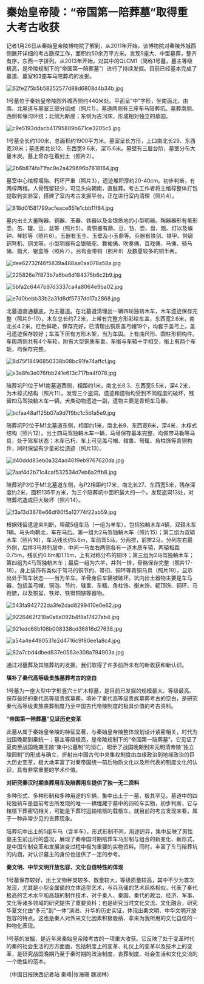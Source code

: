 # 秦始皇帝陵：“帝国第一陪葬墓”取得重大考古收获

记者1月26日从秦始皇帝陵博物院了解到，从2011年开始，该博物院对秦陵外城西侧展开详细的考古勘探工作，面积约50余万平方米。发现9座大、中型墓葬，整齐有序，东西一字排列。从2013年开始，对其中的QLCM1（简称1号墓，墓主等级极高，是帝陵规制下的“帝国第一陪葬墓”）进行了持续发掘。目前已经基本完成了墓道、墓室和3座车马陪葬坑的发掘。

![62fe275b5b58252577d88d6808d4b34b.jpg](https://raw.githubusercontent.com/qqhsx/qqnews_image/main/2024/01/26/秦始皇帝陵：“帝国第一陪葬墓”取得重大考古收获/62fe275b5b58252577d88d6808d4b34b.jpg)

1号墓位于秦始皇帝陵园外城西侧约440米处。平面呈“中”字形，坐南面北，由南、北墓道与墓室三部分组成（照片1）。墓道两侧有三座车马陪葬坑。墓葬南侧、西侧有壕沟环绕；北侧为断崖；东侧为古河床，形成相对独立的墓园。

![c9e5193ddacb41795809b671ce3205c5.jpg](https://raw.githubusercontent.com/qqhsx/qqnews_image/main/2024/01/26/秦始皇帝陵：“帝国第一陪葬墓”取得重大考古收获/c9e5193ddacb41795809b671ce3205c5.jpg)

1号墓全长约100米，总面积约1900平方米。墓室呈长方形，上口南北长29、东西宽28米；墓底南北长12、东西宽9.6米，深15.6米。墓壁有三层台阶，墓室分布大量木炭。墓上曾存在着封土（照片2）。

![2b6b874fa71fac9e2a429696b7618164.jpg](https://raw.githubusercontent.com/qqhsx/qqnews_image/main/2024/01/26/秦始皇帝陵：“帝国第一陪葬墓”取得重大考古收获/2b6b874fa71fac9e2a429696b7618164.jpg)

墓室中心棺椁塌陷、朽坏严重（照片3），遗迹堆积厚约20-40cm。初步判断，有两椁两棺。人骨残留较少，可见头向朝南，直肢葬。考古工作者将主棺椁整体打包提取到实验室，搭建了室内考古发掘平台，正在进行室内清理（照片4）。

![818d01581799acfeace651e1cbb11f84.jpg](https://raw.githubusercontent.com/qqhsx/qqnews_image/main/2024/01/26/秦始皇帝陵：“帝国第一陪葬墓”取得重大考古收获/818d01581799acfeace651e1cbb11f84.jpg)

墓内出土大量陶器、铜器、玉器、铁器以及金银质地的小型明器。陶器器形有茧形壶、缶、罐、豆、盆等（照片5）。青铜器有鼎、豆、钫、壶、盘、甑、灯以及编钟、琴轸等（照片6）。玉器有玉圭、玉壁及小玉鼎等。兵器有铁剑、铁甲、带廓铜弩机、铜戈等。小型明器有金银骆驼、舞袖俑、吹奏俑、百戏俑、马俑、骑马俑、猎犬、银盒等（照片7）。另有金带钩（照片8）及数量较多的铜半两。

![dee62732f46f5839a488aa0aa078a58a.jpg](https://raw.githubusercontent.com/qqhsx/qqnews_image/main/2024/01/26/秦始皇帝陵：“帝国第一陪葬墓”取得重大考古收获/dee62732f46f5839a488aa0aa078a58a.jpg)

![225826e7f873b7a6be6d184375b6c2b9.jpg](https://raw.githubusercontent.com/qqhsx/qqnews_image/main/2024/01/26/秦始皇帝陵：“帝国第一陪葬墓”取得重大考古收获/225826e7f873b7a6be6d184375b6c2b9.jpg)

![5bfa2c6447b97d3337ca4a8064e9ba02.jpg](https://raw.githubusercontent.com/qqhsx/qqnews_image/main/2024/01/26/秦始皇帝陵：“帝国第一陪葬墓”取得重大考古收获/5bfa2c6447b97d3337ca4a8064e9ba02.jpg)

![e7d0bebb33b2a31d8df5737dd17a2868.jpg](https://raw.githubusercontent.com/qqhsx/qqnews_image/main/2024/01/26/秦始皇帝陵：“帝国第一陪葬墓”取得重大考古收获/e7d0bebb33b2a31d8df5737dd17a2868.jpg)

北墓道直通墓底，为主墓道。在北墓道清理出一辆四轮独辀木车，木车遗迹保存完整（照片9-10）。木车总长约7.2米，上带有完整方形彩绘车盖，东西宽2.6米，南北长4.2米，红色鲜艳，保存完好，已清理出铜质盖弓帽19个，均套于盖弓上，盖弓遗迹保存较好；车盖下压有方形木架，当为车舆。上有曲尺形、圆柱形铜构件。车舆两侧共有4个车轮，附有大型铜质车軎。车衡与车辕十字相交，衡上有两个车轭，均保存完整。

![8d75f18496850338b08bc91fe74affcf.jpg](https://raw.githubusercontent.com/qqhsx/qqnews_image/main/2024/01/26/秦始皇帝陵：“帝国第一陪葬墓”取得重大考古收获/8d75f18496850338b08bc91fe74affcf.jpg)

![e3a8fe3e076fbb241e613c717ba4f078.jpg](https://raw.githubusercontent.com/qqhsx/qqnews_image/main/2024/01/26/秦始皇帝陵：“帝国第一陪葬墓”取得重大考古收获/e3a8fe3e076fbb241e613c717ba4f078.jpg)

陪葬坑P1位于M1南墓道西侧，相距约1米，南北长8.3、东西宽5.5米，深4.2米，为木椁式结构（照片11）。发现三个盗洞，遗迹和遗物均受到不同程度的破坏，残留四马驾独輈木车一辆，犬类动物遗迹一副，遗物主要是青铜车马器。

![bcfaa48af125b07a9d7f9bc1c5b1a5e9.jpg](https://raw.githubusercontent.com/qqhsx/qqnews_image/main/2024/01/26/秦始皇帝陵：“帝国第一陪葬墓”取得重大考古收获/bcfaa48af125b07a9d7f9bc1c5b1a5e9.jpg)

陪葬坑P2位于M1北墓道东侧，相距约1米，南北长9、东西宽6米，深4米，木椁式结构（照片12）。出土四马驾独輈木车一辆，马骨保存基本完整，均佩带马勒等马具，处于驾车状态；木车已朽，车上可见盖弓帽、辖軎、弩辄、角柱饰等青铜构件，同时保留有少量彩绘遗迹（照片13）。

![d40ddd83eb0a324ad4619eb9767620da.jpg](https://raw.githubusercontent.com/qqhsx/qqnews_image/main/2024/01/26/秦始皇帝陵：“帝国第一陪葬墓”取得重大考古收获/d40ddd83eb0a324ad4619eb9767620da.jpg)

![7aaf4d2b71c4caf532534d7eb6a2ffb8.jpg](https://raw.githubusercontent.com/qqhsx/qqnews_image/main/2024/01/26/秦始皇帝陵：“帝国第一陪葬墓”取得重大考古收获/7aaf4d2b71c4caf532534d7eb6a2ffb8.jpg)

陪葬坑P3位于M1北墓道东侧，与P2相距约17米，南北长27、东西宽5米，残存深度约2米，面积135平方米，为三个陪葬坑中面积最大的一个。发现盗洞13处，对陪葬坑造成巨大破坏（照片14）。

![f3a13d3878e66df80f5a12774f22ab59.jpg](https://raw.githubusercontent.com/qqhsx/qqnews_image/main/2024/01/26/秦始皇帝陵：“帝国第一陪葬墓”取得重大考古收获/f3a13d3878e66df80f5a12774f22ab59.jpg)

根据残留遗迹来判断，埋藏5组车马（一组为羊车），包括独輈木车4辆，双辕木车1辆。马头均朝北，车在马后。第一组为2马驾独輈木车（照片15）；第二组为双辕木车（照片16），车马残长约5.6m，车前驾5马，分两排，前排2马，分列左右最外侧，后排3马并列居中，中间一马左右两侧各有一道木质车辕，两辕相距0.75m，残长约0.6m和1.15m，上有对称分布的铜环；第三组为2马驾独輈木车；第四组为4马驾独輈木车；最后一组为六羊，并列一排，骨骼保存完整（照片17-18）。身上装饰有类似于驾马的铜节约、带扣、铜环等青铜马具（照片19），显示出处于驾车状态——当为羊车。羊骨身后车辆被破坏。坑内出土器物主要是车马器，包括盖弓帽、铜泡、节约、辖軎、车轙、角柱饰、衡末饰、轭顶饰、铜环、马衔鏣，以及铜盆、铁斧、铁铤铜镞等器物。

![543fa942722da3fe2dad8299410e0e62.jpg](https://raw.githubusercontent.com/qqhsx/qqnews_image/main/2024/01/26/秦始皇帝陵：“帝国第一陪葬墓”取得重大考古收获/543fa942722da3fe2dad8299410e0e62.jpg)

![9226462f218a0a6a092b4f8a17427ab4.jpg](https://raw.githubusercontent.com/qqhsx/qqnews_image/main/2024/01/26/秦始皇帝陵：“帝国第一陪葬墓”取得重大考古收获/9226462f218a0a6a092b4f8a17427ab4.jpg)

![921edc68b106b008338cd36816d27638.jpg](https://raw.githubusercontent.com/qqhsx/qqnews_image/main/2024/01/26/秦始皇帝陵：“帝国第一陪葬墓”取得重大考古收获/921edc68b106b008338cd36816d27638.jpg)

![a54a4e4490531e2d4716c9f80ee1a8c4.jpg](https://raw.githubusercontent.com/qqhsx/qqnews_image/main/2024/01/26/秦始皇帝陵：“帝国第一陪葬墓”取得重大考古收获/a54a4e4490531e2d4716c9f80ee1a8c4.jpg)

![82a7cbd4dbed837e0563e308a784903a.jpg](https://raw.githubusercontent.com/qqhsx/qqnews_image/main/2024/01/26/秦始皇帝陵：“帝国第一陪葬墓”取得重大考古收获/82a7cbd4dbed837e0563e308a784903a.jpg)

通过对墓葬及其陪葬坑的发掘，我们取得了许多前所未有的新收获和新认识。

**填补了秦代高等级贵族墓葬考古的空白**

1号墓为一座大型中字形竖穴土圹木椁墓，是目前已发掘的规模最大、等级最高、保存最好的秦代高等级贵族墓葬，填补了秦代高等级贵族墓葬考古的空白，是研究秦代高等级贵族丧葬制度乃至中国古代帝陵制度的极具价值的考古资料。

**“帝国第一陪葬墓”见证历史变革**

此墓从属于秦始皇帝陵的特征显著，与秦始皇帝陵整体规划设计紧密相关，时代为战国晚期到秦统一；墓主等级极高，是帝陵规制下的“帝国第一陪葬墓”。它见证了夏商至战国晚期王陵“集中公墓制”的消亡，昭示了战国晚期到宋元明清帝陵“独立陵园制”的形成与确立，折射出中国古代中央集权制度由血缘政治到地缘政治的巨大历史变革，极大地丰富了对秦帝国统一前后物质文化以及所代表的制度文化的认识，具有非常重要的学术价值。

**对研究秦汉时期丧葬用车及陪葬用车提供了独一无二资料**

多种形式、多种形制和多种用途的车辆，集中出土于一墓，极其罕见。墓道中的四轮独辀车是目前考古所发现的唯一一辆埋藏于墓中的四轮车实物，初步判断，它与棺柩下葬密切相关，可能是下葬时运输棺柩的载柩车。就目前的考古发现来看，属于一种非常少见的丧葬现象。

陪葬坑中出土的5组车马（含羊车），形式形制不同，用途迥异，集中反映了男性墓主生前出行的盛况，展现了秦帝国时期陪葬车马形制与组合的新变化、新形式，是中国车制变革和发展演变过程中极为重要的实物资料。同时，丰富了车马陪葬坑的内涵，对认识墓主的身份也提供了一定的参考。

**秦文明、中华文明开放包容、文化自信特性的体现**

1号墓保存较好，出土文物种类较多、数量较大，等级质量较高，其中不少为首次发现，尤其是小型金属俑的立体造型艺术，与兵马俑的艺术风格相似，代表了秦代极高的艺术水平和高超的制作技术，对于秦人、秦国、秦代的政治、经济、军事、文化等诸多领域的研究提供了重要资料；也是研究当时文化交流、文化融合，研究华夏文化由“多元”到“一体”演进、升华的历史实证，体现出秦文明、中华文明开放包容的特点。这也是秦人对外来文化因素积极吸纳、拿来为我所用的文化自信的一种物化表现。

1号墓的发掘，是近年来秦始皇帝陵考古的一项重大收获。它反映了处于变革时代的秦的社会生活的方方面面，包括制度上的变革、礼仪上的变革以及技术上的变革，是研究战国晚期乃至于秦时期的政治制度、丧葬制度、社会生活和文化交流的一个绝佳的范本。

（中国日报陕西记者站 秦峰|张海珊 魏润林）

